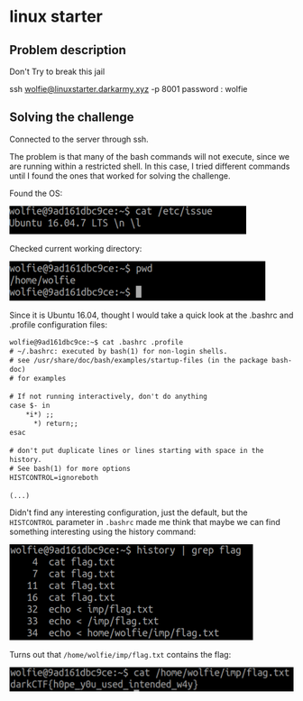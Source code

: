 # linux starter

## Problem description

Don't Try to break this jail

ssh wolfie@linuxstarter.darkarmy.xyz -p 8001 password : wolfie

## Solving the challenge

Connected to the server through ssh.

The problem is that many of the bash commands will not execute, since we are running
within a restricted shell. In this case, I tried different commands until I found the ones that worked for solving the challenge.

Found the OS:

![](./os_scaled.png)

Checked current working directory:

![](./pwd_scaled.png)


Since it is Ubuntu 16.04, thought I would take a quick look at the .bashrc and .profile configuration files:
```
wolfie@9ad161dbc9ce:~$ cat .bashrc .profile
# ~/.bashrc: executed by bash(1) for non-login shells.
# see /usr/share/doc/bash/examples/startup-files (in the package bash-doc)
# for examples

# If not running interactively, don't do anything
case $- in
    *i*) ;;
      *) return;;
esac

# don't put duplicate lines or lines starting with space in the history.
# See bash(1) for more options
HISTCONTROL=ignoreboth

(...)
```

Didn't find any interesting configuration, just the default, but the `HISTCONTROL` parameter in `.bashrc` made me think that maybe we can find something interesting
using the history command:

![](./history_scaled.png)

Turns out that `/home/wolfie/imp/flag.txt` contains the flag:

![](./flag_scaled.png)
